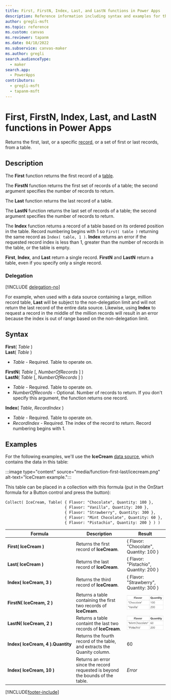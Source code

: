 ```yaml
---
title: First, FirstN, Index, Last, and LastN functions in Power Apps
description: Reference information including syntax and examples for the First, FirstN, Index, Last, and LastN functions in Power Apps.
author: gregli-msft
ms.topic: reference
ms.custom: canvas
ms.reviewer: tapanm
ms.date: 04/18/2022
ms.subservice: canvas-maker
ms.author: gregli
search.audienceType: 
  - maker
search.app: 
  - PowerApps
contributors:
  - gregli-msft
  - tapanm-msft
---
```

# First, FirstN, Index, Last, and LastN functions in Power Apps
Returns the first, last, or a specific [record](../working-with-tables.md#records), or a set of first or last records, from a table.

## Description
The **First** function returns the first record of a [table](../working-with-tables.md).

The **FirstN** function returns the first set of records of a table; the second argument specifies the number of records to return.

The **Last** function returns the last record of a table.

The **LastN** function returns the last set of records of a table; the second argument specifies the number of records to return.

The **Index** function returns a record of a table based on its ordered position in the table.  Record numbering begins with 1 so `First( table )` returning the same record as `Index( table, 1 )`.  **Index** returns an error if the requested record index is less than 1, greater than the number of records in the table, or the table is empty.

**First**, **Index**, and **Last** return a single record.  **FirstN** and **LastN** return a table, even if you specify only a single record.

### Delegation
[!INCLUDE [delegation-no](../../../includes/delegation-no.md)]

For example, when used with a data source containing a large, million record table, **Last** will be subject to the non-delegation limit and will not return the last record of the entire data source.  Likewise, using **Index** to request a record in the middle of the million records will result in an error because the index is out of range based on the non-delegation limit.

## Syntax
**First**( *Table* )<br>**Last**( *Table* )

* *Table* - Required. Table to operate on.

**FirstN**( *Table* [, *NumberOfRecords* ] )<br>**LastN**( *Table* [, *NumberOfRecords* ] )

* *Table* - Required. Table to operate on.
* *NumberOfRecords* - Optional.  Number of records to return. If you don't specify this argument, the function returns one record.

**Index**( *Table*, *RecordIndex* )

* *Table* - Required. Table to operate on.
* *RecordIndex* - Required. The index of the record to return.  Record numbering begins with 1.

## Examples

For the following examples, we'll use the **IceCream** [data source](../working-with-data-sources.md), which contains the data in this table:

:::image type="content" source="media/function-first-last/icecream.png" alt-text="IceCream example.":::

This table can be placed in a collection with this formula (put in the OnStart formula for a Button control and press the button):

```powerapps-dot
Collect( IceCream, Table( { Flavor: "Chocolate", Quantity: 100 }, 
                          { Flavor: "Vanilla", Quantity: 200 },
                          { Flavor: "Strawberry", Quantity: 300 },
                          { Flavor: "Mint Chocolate", Quantity: 60 },
                          { Flavor: "Pistachio", Quantity: 200 } ) )
```

| Formula | Description | Result |
| --- | --- | --- |
| **First(&nbsp;IceCream&nbsp;)** | Returns the first record of **IceCream**. | { Flavor: "Chocolate", Quantity: 100 } |
| **Last(&nbsp;IceCream&nbsp;)** | Returns the last record of **IceCream**.  | { Flavor: "Pistachio", Quantity: 200 } |
| **Index(&nbsp;IceCream,&nbsp;3&nbsp;)** | Returns the third record of **IceCream**. | { Flavor: "Strawberry", Quantity: 300 } |
| **FirstN(&nbsp;IceCream,&nbsp;2&nbsp;)** | Returns a table containing the first two records of **IceCream**.  | ![Table containing the records for Chocolate and Vanilla](media/function-first-last/icecream-first2.png) |
| **LastN(&nbsp;IceCream,&nbsp;2&nbsp;)** | Returns a table containt the last two records of **IceCream**. | ![Table containing the records for Mint Chocolate and Pistachio](media/function-first-last/icecream-last2.png) |
| **Index(&nbsp;IceCream,&nbsp;4&nbsp;).Quantity** | Returns the fourth record of the table, and extracts the Quanity column. | 60 |
| **Index(&nbsp;IceCream,&nbsp;10&nbsp;)** | Returns an error since the record requested is beyond the bounds of the table. | *Error* |


[!INCLUDE[footer-include](../../../includes/footer-banner.md)]
